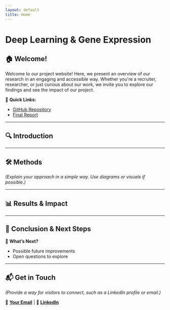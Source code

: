 ```yaml
---
layout: default
title: Home
---
```


# Deep Learning & Gene Expression


## 🏠 Welcome!  
Welcome to our project website! Here, we present an overview of our research in an engaging and accessible way. Whether you're a recruiter, researcher, or just curious about our work, we invite you to explore our findings and see the impact of our project.

📌 **Quick Links:**  
- [GitHub Repository](#)  
- [Final Report](#)  

---

## 🔍 Introduction  

---

## 🛠 Methods  
*(Explain your approach in a simple way. Use diagrams or visuals if possible.)*  

---

## 📊 Results & Impact  

---

## 🎯 Conclusion & Next Steps  

📌 **What’s Next?**  
- Possible future improvements  
- Open questions to explore  
---

## 📬 Get in Touch  
_(Provide a way for visitors to connect, such as a LinkedIn profile or email.)_  

📩 **[Your Email](#)** | 🔗 **[LinkedIn](#)**  
